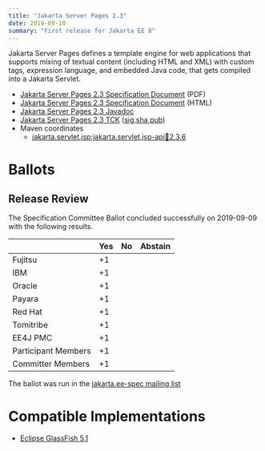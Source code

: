 ```yaml
---
title: "Jakarta Server Pages 2.3"
date: 2019-09-10
summary: "First release for Jakarta EE 8"
---
```

Jakarta Server Pages defines a template engine for web applications that supports mixing of textual content
(including HTML and XML) with custom tags, expression language, and embedded Java code, that gets compiled
into a Jakarta Servlet.

* [Jakarta Server Pages 2.3 Specification Document](./pages-spec-2.3.pdf) (PDF)
* [Jakarta Server Pages 2.3 Specification Document](./pages-spec-2.3.html) (HTML)
* [Jakarta Server Pages 2.3 Javadoc](./apidocs)
* [Jakarta Server Pages 2.3 TCK](https://download.eclipse.org/jakartaee/pages/2.3/jakarta-pages-tck-2.3.0.zip) ([sig](https://download.eclipse.org/jakartaee/pages/2.3/jakarta-pages-tck-2.3.0.zip.sig),[sha](https://download.eclipse.org/jakartaee/pages/2.3/jakarta-pages-tck-2.3.0.zip.sha256),[pub](https://raw.githubusercontent.com/jakartaee/specification-committee/master/jakartaee-spec-committee.pub))
* Maven coordinates
  * [jakarta.servlet.jsp:jakarta.servlet.jsp-api:jar:2.3.6](https://search.maven.org/artifact/jakarta.servlet.jsp/jakarta.servlet.jsp-api/2.3.6/jar)

# Ballots

## Release Review

The Specification Committee Ballot concluded successfully on 2019-09-09 with the following results.

|                       |  Yes    | No      | Abstain  |
|-----------------------|---------|---------|----------|
|Fujitsu                |   +1    |         |          |
|IBM                    |   +1    |         |          |
|Oracle                 |   +1    |         |          |
|Payara                 |   +1    |         |          |
|Red Hat                |   +1    |         |          |
|Tomitribe              |   +1    |         |          |
|EE4J PMC               |   +1    |         |          |
|Participant Members    |   +1    |         |          |
|Committer Members      |   +1    |         |          |

The ballot was run in the [jakarta.ee-spec mailing list](https://www.eclipse.org/lists/jakarta.ee-spec/msg00499.html)


# Compatible Implementations

* [Eclipse GlassFish 5.1](https://eclipse-ee4j.github.io/glassfish/)
